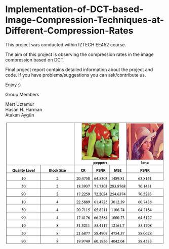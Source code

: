 # Implementation-of-DCT-based-Image-Compression-Techniques-at-Different-Compression-Rates

This project was conducted within IZTECH EE452 course.

The aim of this project is observing the compression rates in the image compression based on DCT.

Final project report contains detailed information about the project and code. If you have problems/suggestions you can ask/contribute us.

Enjoy :)

Group Members<br/>

Mert Uztemur<br/>
Hasan H. Harman<br/>
Atakan Aygün

![This is the final table of the project](https://github.com/hasanharman/Implementation-of-DCT-based-Image-Compression-Techniques-at-Different-Compression-Rates/blob/main/table.png)



